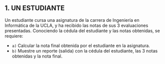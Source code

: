 ## 1. UN ESTUDIANTE
Un estudiante cursa una asignatura de la carrera de Ingeniería en Informática de la UCLA, y
ha recibido las notas de sus 3 evaluaciones presentadas. Conociendo la cédula del estudiante y
las notas obtenidas, se requiere:
- `a)` Calcular la nota final obtenida por el estudiante en la asignatura.
- `b)` Muestre un reporte (salida) con la cédula del estudiante, las 3 notas obtenidas y la nota
final.